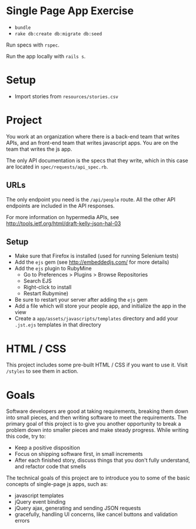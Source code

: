 # Single Page App Exercise

* `bundle`
* `rake db:create db:migrate db:seed`

Run specs with `rspec`.

Run the app locally with `rails s`.

# Setup

* Import stories from `resources/stories.csv`

# Project

You work at an organization where there is a back-end team that writes APIs, and an front-end team that writes 
javascript apps.  You are on the team that writes the js app.
 
The only API documentation is the specs that they write, which in this case are located in `spec/requests/api_spec.rb`.

## URLs

The only endpoint you need is the `/api/people` route.  All the other API endpoints are included in the API responses.

For more information on hypermedia APIs, see http://tools.ietf.org/html/draft-kelly-json-hal-03

## Setup

* Make sure that Firefox is installed (used for running Selenium tests)
* Add the `ejs` gem (see http://embeddedjs.com/ for more details)
* Add the `ejs` plugin to RubyMine
    * Go to Preferences > Plugins > Browse Repositories 
    * Search EJS
    * Right-click to install
    * Restart Rubymine)
* Be sure to restart your server after adding the `ejs` gem
* Add a file which will store your people app, and initialize the app in the view
* Create a `app/assets/javascripts/templates` directory and add your `.jst.ejs` templates in that directory

# HTML / CSS

This project includes some pre-built HTML / CSS if you want to use it.  Visit `/styles` to see them in action.

# Goals

Software developers are good at taking requirements, breaking them down into small pieces, and then writing software
 to meet the requirements.  The primary goal of this project is to give you another opportunity to break a problem
 down into smaller pieces and make steady progress.  While writing this code, try to:
 
* Keep a positive disposition
* Focus on shipping software first, in small increments
* After each finished story, discuss things that you don't fully understand, and refactor code that smells

The technical goals of this project are to introduce you to some of the basic concepts of single-page js apps, such as:

* javascript templates
* jQuery event binding
* jQuery ajax, generating and sending JSON requests
* gracefully, handling UI concerns, like cancel buttons and validation errors
